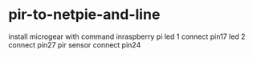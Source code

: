 # pir-to-netpie-and-line 
install microgear with command  <sudo pip install microgear>   inraspberry pi
led 1 connect pin17 
led 2 connect pin27 
pir sensor connect pin24 
